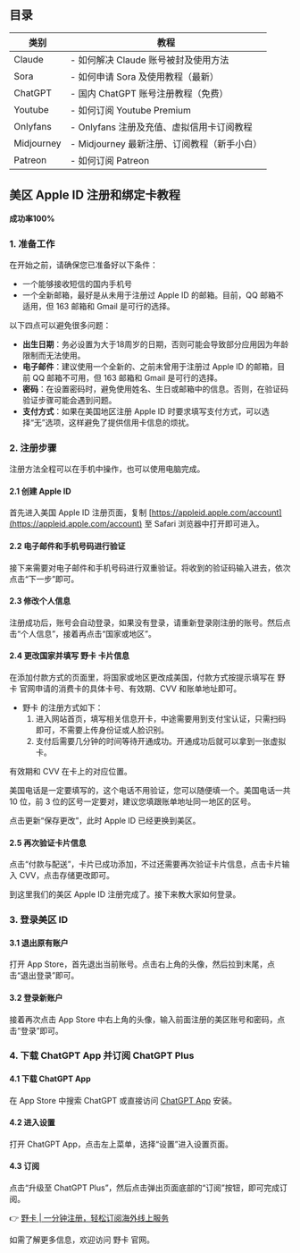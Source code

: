 ## 目录

| 类别       | 教程                                          |
|------------|-----------------------------------------------|
| Claude     | - 如何解决 Claude 账号被封及使用方法         |
| Sora       | - 如何申请 Sora 及使用教程（最新）           |
| ChatGPT    | - 国内 ChatGPT 账号注册教程（免费）          |
| Youtube     | - 如何订阅 Youtube Premium                   |
| Onlyfans   | - Onlyfans 注册及充值、虚拟信用卡订阅教程   |
| Midjourney | - Midjourney 最新注册、订阅教程（新手小白）  |
| Patreon    | - 如何订阅 Patreon                           |

## 美区 Apple ID 注册和绑定卡教程

**成功率100%**

### 1. 准备工作

在开始之前，请确保您已准备好以下条件：

- 一个能够接收短信的国内手机号
- 一个全新邮箱，最好是从未用于注册过 Apple ID 的邮箱。目前，QQ 邮箱不适用，但 163 邮箱和 Gmail 是可行的选择。

以下四点可以避免很多问题：

- **出生日期**：务必设置为大于18周岁的日期，否则可能会导致部分应用因为年龄限制而无法使用。
- **电子邮件**：建议使用一个全新的、之前未曾用于注册过 Apple ID 的邮箱，目前 QQ 邮箱不可用，但 163 邮箱和 Gmail 是可行的选择。
- **密码**：在设置密码时，避免使用姓名、生日或邮箱中的信息。否则，在验证码验证步骤可能会遇到问题。
- **支付方式**：如果在美国地区注册 Apple ID 时要求填写支付方式，可以选择“无”选项，这样避免了提供信用卡信息的烦扰。

### 2. 注册步骤

注册方法全程可以在手机中操作，也可以使用电脑完成。

#### 2.1 创建 Apple ID

首先进入美国 Apple ID 注册页面，复制 [https://appleid.apple.com/account](https://appleid.apple.com/account) 至 Safari 浏览器中打开即可进入。

#### 2.2 电子邮件和手机号码进行验证

接下来需要对电子邮件和手机号码进行双重验证。将收到的验证码输入进去，依次点击“下一步”即可。

#### 2.3 修改个人信息

注册成功后，账号会自动登录，如果没有登录，请重新登录刚注册的账号。然后点击“个人信息”，接着再点击“国家或地区”。

#### 2.4 更改国家并填写 野卡 卡片信息

在添加付款方式的页面里，将国家或地区更改成美国，付款方式按提示填写在 野卡 官网申请的消费卡的具体卡号、有效期、CVV 和账单地址即可。

- 野卡 的注册方式如下：
    1. 进入网站首页，填写相关信息开卡，中途需要用到支付宝认证，只需扫码即可，不需要上传身份证或人脸识别。
    2. 支付后需要几分钟的时间等待开通成功。开通成功后就可以拿到一张虚拟卡。

有效期和 CVV 在卡上的对应位置。

美国电话是一定要填写的，这个电话不用验证，您可以随便填一个。美国电话一共 10 位，前 3 位的区号一定要对，建议您填跟账单地址同一地区的区号。

点击更新“保存更改”，此时 Apple ID 已经更换到美区。

#### 2.5 再次验证卡片信息

点击“付款与配送”，卡片已成功添加，不过还需要再次验证卡片信息，点击卡片输入 CVV，点击存储更改即可。

到这里我们的美区 Apple ID 注册完成了。接下来教大家如何登录。

### 3. 登录美区 ID

#### 3.1 退出原有账户

打开 App Store，首先退出当前账号。点击右上角的头像，然后拉到末尾，点击“退出登录”即可。

#### 3.2 登录新账户

接着再次点击 App Store 中右上角的头像，输入前面注册的美区账号和密码，点击“登录”即可。

### 4. 下载 ChatGPT App 并订阅 ChatGPT Plus

#### 4.1 下载 ChatGPT App

在 App Store 中搜索 ChatGPT 或直接访问 [ChatGPT App](https://apps.apple.com/us/app/chatgpt/id6448311069) 安装。

#### 4.2 进入设置

打开 ChatGPT App，点击左上菜单，选择“设置”进入设置页面。

#### 4.3 订阅

点击“升级至 ChatGPT Plus”，然后点击弹出页面底部的“订阅”按钮，即可完成订阅。

👉 [野卡 | 一分钟注册，轻松订阅海外线上服务](https://bit.ly/bewildcard)

如需了解更多信息，欢迎访问 野卡 官网。
